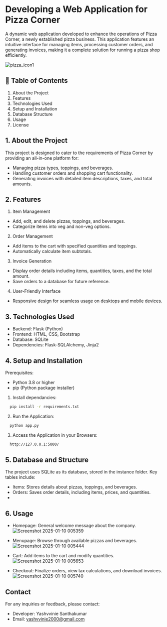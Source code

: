 
# Developing a Web Application for Pizza Corner

A dynamic web application developed to enhance the operations of Pizza Corner, a newly established pizza business. This application features an intuitive interface for managing items, processing customer orders, and generating invoices, making it a complete solution for running a pizza shop efficiently.

![pizza_icon1](https://github.com/user-attachments/assets/2aa23281-3df2-46d7-adcc-6fcb34442dc7)

## 📖 Table of Contents

1. About the Project
2. Features
3. Technologies Used
4. Setup and Installation
5. Database Structure
6. Usage
7. License

## 1. About the Project

This project is designed to cater to the requirements of Pizza Corner by providing an all-in-one platform for:

* Managing pizza types, toppings, and beverages.
* Handling customer orders and shopping cart functionality.
* Generating invoices with detailed item descriptions, taxes, and total amounts.

## 2. Features

1. Item Management

* Add, edit, and delete pizzas, toppings, and beverages.
* Categorize items into veg and non-veg options.

2. Order Management

* Add items to the cart with specified quantities and toppings.
* Automatically calculate item subtotals.

3. Invoice Generation

* Display order details including items, quantities, taxes, and the total amount.
* Save orders to a database for future reference.

4. User-Friendly Interface

* Responsive design for seamless usage on desktops and mobile devices.
## 3. Technologies Used

- Backend: Flask (Python)
- Frontend: HTML, CSS, Bootstrap
- Database: SQLite
- Dependencies: Flask-SQLAlchemy, Jinja2
## 4. Setup and Installation

Prerequisites:
- Python 3.8 or higher
- pip (Python package installer)


1. Install dependancies:

```bash
  pip install -r requirements.txt

```
2. Run the Application:

```bash
  python app.py
```

3. Access the Application in your Browsers:

```bash
  http://127.0.0.1:5000/
```
    
## 5. Database and Structure

The project uses SQLite as its database, stored in the instance folder. Key tables include:

- Items: Stores details about pizzas, toppings, and beverages.
- Orders: Saves order details, including items, prices, and quantities.
- 
## 6. Usage

* Homepage: General welcome message about the company.
![Screenshot 2025-01-10 005359](https://github.com/user-attachments/assets/f7a86a82-7e25-4af2-92e1-d19df160463c)

* Menupage: Browse through available pizzas and beverages.
![Screenshot 2025-01-10 005444](https://github.com/user-attachments/assets/521523c5-e6e3-45e8-a39c-89d4f5d48e13)

* Cart: Add items to the cart and modify quantities.
![Screenshot 2025-01-10 005653](https://github.com/user-attachments/assets/4fe30df3-9dba-4cc3-adc0-c9f3c1dda261)

* Checkout: Finalize orders, view tax calculations, and download invoices.
![Screenshot 2025-01-10 005740](https://github.com/user-attachments/assets/13bf8d16-64b0-4fac-b569-f9bbb6da03ec)

## Contact

For any inquiries or feedback, please contact:
- Developer: Yashvvinie Santhakumar
- Email: yashvvinie2000@gmail.com
